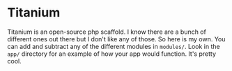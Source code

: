 Titanium
========

Titanium is an open-source php scaffold. I know there are a bunch of different ones out there but I don't like any of those. So here is my own. You can add and subtract any of the different modules in `modules/`. Look in the `app/` directory for an example of how your app would function. It's pretty cool.
